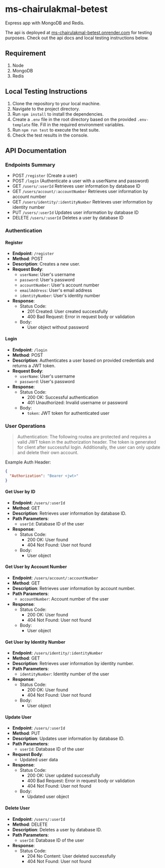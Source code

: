 # ms-chairulakmal-betest

Express app with MongoDB and Redis.

The api is deployed at [ms-chairulakmal-betest.onrender.com](https://ms-chairulakmal-betest.onrender.com) for testing purposes. Check out the api docs and local testing instructions below.

## Requirement

1. Node
2. MongoDB
3. Redis

## Local Testing Instructions

1. Clone the repository to your local machine.
2. Navigate to the project directory.
3. Run `npm install` to install the dependencies.
4. Create a `.env` file in the root directory based on the provided `.env-template` file. Fill in the required environment variables.
5. Run `npm run test` to execute the test suite.
6. Check the test results in the console.

## API Documentation

### Endpoints Summary

- POST `/register` (Create a user)
- POST `/login` (Authenticate a user with a userName and password)
- GET `/users/:userId` Retrieves user information by database ID
- GET `/users/account/:accountNumber` Retrieves user information by account number
- GET `/users/identity/:identityNumber` Retrieves user information by identity number
- PUT `/users/:userId` Updates user information by database ID
- DELETE `/users/:userId` Deletes a user by database ID

### Authentication

#### Register

- **Endpoint**: `/register`
- **Method**: POST
- **Description**: Creates a new user.
- **Request Body**:
  - `userName`: User's username
  - `password`: User's password
  - `accountNumber`: User's account number
  - `emailAddress`: User's email address
  - `identityNumber`: User's identity number
- **Response**:
  - Status Code:
    - 201 Created: User created successfully
    - 400 Bad Request: Error in request body or validation
  - Body:
    - User object without password

#### Login

- **Endpoint**: `/login`
- **Method**: POST
- **Description**: Authenticates a user based on provided credentials and returns a JWT token.
- **Request Body**:
  - `userName`: User's username
  - `password`: User's password
- **Response**:
  - Status Code:
    - 200 OK: Successful authentication
    - 401 Unauthorized: Invalid username or password
  - Body:
    - `token`: JWT token for authenticated user

### User Operations

> Authentication: The following routea are protected and requires a valid JWT token in the authorization header. The token is generated for client after successful login. Additionally, the user can only update and delete their own account.

Example Auth Header:

```json
{
  "Authorization": "Bearer <jwt>"
}
```

#### Get User by ID

- **Endpoint**: `/users/:userId`
- **Method**: GET
- **Description**: Retrieves user information by database ID.
- **Path Parameters**:
  - `userId`: Database ID of the user
- **Response**:
  - Status Code:
    - 200 OK: User found
    - 404 Not Found: User not found
  - Body:
    - User object

#### Get User by Account Number

- **Endpoint**: `/users/account/:accountNumber`
- **Method**: GET
- **Description**: Retrieves user information by account number.
- **Path Parameters**:
  - `accountNumber`: Account number of the user
- **Response**:
  - Status Code:
    - 200 OK: User found
    - 404 Not Found: User not found
  - Body:
    - User object

#### Get User by Identity Number

- **Endpoint**: `/users/identity/:identityNumber`
- **Method**: GET
- **Description**: Retrieves user information by identity number.
- **Path Parameters**:
  - `identityNumber`: Identity number of the user
- **Response**:
  - Status Code:
    - 200 OK: User found
    - 404 Not Found: User not found
  - Body:
    - User object

#### Update User

- **Endpoint**: `/users/:userId`
- **Method**: PUT
- **Description**: Updates user information by database ID.
- **Path Parameters**:
  - `userId`: Database ID of the user
- **Request Body**:
  - Updated user data
- **Response**:
  - Status Code:
    - 200 OK: User updated successfully
    - 400 Bad Request: Error in request body or validation
    - 404 Not Found: User not found
  - Body:
    - Updated user object

#### Delete User

- **Endpoint**: `/users/:userId`
- **Method**: DELETE
- **Description**: Deletes a user by database ID.
- **Path Parameters**:
  - `userId`: Database ID of the user
- **Response**:
  - Status Code:
    - 204 No Content: User deleted successfully
    - 404 Not Found: User not found
